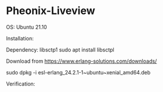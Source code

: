 # Pheonix-Liveview

OS: Ubuntu 21.10

Installation:

   Dependency:  libsctp1
   sudo apt install libsctpl
   
   Download from https://www.erlang-solutions.com/downloads/
   
   sudo dpkg -i esl-erlang_24.2.1-1~ubuntu~xenial_amd64.deb
   
Verification:

   
